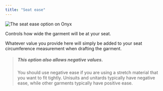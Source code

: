 ```yaml
---
title: "Seat ease"
---
```


![The seat ease option on Onyx](./seatease.svg)

Controls how wide the garment will be at your seat.

Whatever value you provide here will simply be added to your seat circumference measurement when drafting the garment.

> ##### This option also allows negative values.
>
> You should use negative ease if you are using a stretch material that you want to fit tightly. Unisuits and unitards typically have negative ease, while other garments typically have positive ease.




